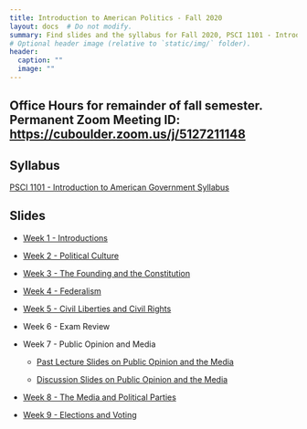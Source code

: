 ```yaml
---
title: Introduction to American Politics - Fall 2020
layout: docs  # Do not modify.
summary: Find slides and the syllabus for Fall 2020, PSCI 1101 - Introduction to American Government
# Optional header image (relative to `static/img/` folder).
header:
  caption: ""
  image: ""
---
```

## Office Hours for remainder of fall semester. Permanent Zoom Meeting ID: https://cuboulder.zoom.us/j/5127211148

## Syllabus
[PSCI 1101 - Introduction to American Government Syllabus](https://www.dropbox.com/s/2jhc8gacfe7cobm/Roberts%20-%20Spring%2C%202020%20PSCI%201101-%20Recitation%20Syllabus.pdf?dl=0)

## Slides

* [Week 1 - Introductions](https://www.dropbox.com/s/blse6xc98d2h8jr/Week%201%20Slides.pdf?dl=0)

* [Week 2 - Political Culture](https://www.dropbox.com/s/g5snisd7buys9n0/Week%202.pdf?dl=0)

* [Week 3 - The Founding and the Constitution](https://www.dropbox.com/s/5wcx6ky5wi5z8iv/Week%203%20-%20Founding%20and%20the%20Consititution.pdf?dl=0)

* [Week 4 - Federalism](https://www.dropbox.com/s/rruc234ndvdrx23/Week4.pdf?dl=0)

* [Week 5 - Civil Liberties and Civil Rights](https://www.dropbox.com/s/rruc234ndvdrx23/Week4.pdf?dl=0)

* Week 6 - Exam Review

* Week 7 - Public Opinion and Media
 
  - [Past Lecture Slides on Public Opinion and the Media](https://www.dropbox.com/s/phm86rmzjbnd2tb/Week7-Lect.pdf?dl=0)
  
  - [Discussion Slides on Public Opinion and the Media](https://www.dropbox.com/s/99vedt05bcsalcg/Week7.pdf?dl=0)

* [Week 8 - The Media and Political Parties](https://www.dropbox.com/s/ohih2wrzp267mkd/Week8.pdf?dl=0)

* [Week 9 - Elections and Voting](https://www.dropbox.com/s/vv008usyy57g90u/Week9.pdf?dl=0)
